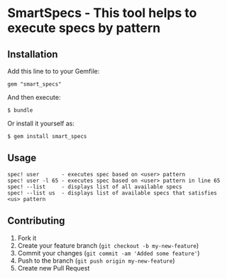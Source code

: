 # SmartSpecs - This tool helps to execute specs by pattern

## Installation

Add this line to to your Gemfile:

    gem "smart_specs"

And then execute:

    $ bundle

Or install it yourself as:

    $ gem install smart_specs

## Usage

    spec! user       - executes spec based on <user> pattern
    spec! user -l 65 - executes spec based on <user> pattern in line 65
    spec! --list     - displays list of all available specs
    spec! --list us  - displays list of available specs that satisfies <us> pattern

## Contributing

1. Fork it
2. Create your feature branch (`git checkout -b my-new-feature`)
3. Commit your changes (`git commit -am 'Added some feature'`)
4. Push to the branch (`git push origin my-new-feature`)
5. Create new Pull Request